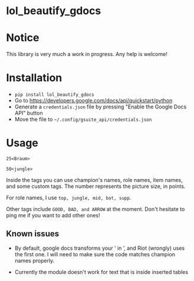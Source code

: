 # lol_beautify_gdocs

# Notice

This library is very much a work in progress. Any help is welcome!

# Installation

- `pip install lol_beautify_gdocs`
- Go to https://developers.google.com/docs/api/quickstart/python
- Generate a `credentials.json` file by pressing "Enable the Google Docs API" button
- Move the file to `~/.config/gsuite_api/credentials.json`

# Usage

`25<Braum>`

`50<jungle>`

Inside the tags you can use champion's names, role names, item names, and some custom tags. The number
represents the picture size, in points.

For role names, I use `top, jungle, mid, bot, supp`.

Other tags include `GOOD, BAD, and ARROW` at the moment. Don't hesitate to ping me if you want to add other ones!

## Known issues

- By default, google docs transforms your ' in ’, and Riot (wrongly) uses the first one. I will need to make sure 
the code matches champion names properly.

- Currently the module doesn't work for text that is inside inserted tables
